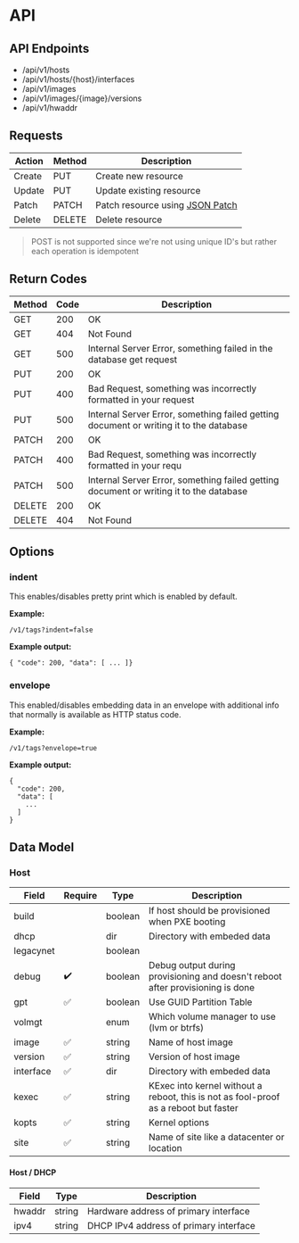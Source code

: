 # API

## API Endpoints

- /api/v1/hosts
- /api/v1/hosts/{host}/interfaces
- /api/v1/images
- /api/v1/images/{image}/versions
- /api/v1/hwaddr

## Requests

Action | Method | Description
--- | --- | ---
Create | PUT | Create new resource
Update | PUT | Update existing resource
Patch | PATCH | Patch resource using [JSON Patch](http://jsonpatch.com)
Delete | DELETE | Delete resource

> POST is not supported since we're not using unique ID's but rather each operation is idempotent

## Return Codes

Method | Code | Description
--- | --- | ---
GET | 200 | OK
GET | 404 | Not Found
GET | 500 | Internal Server Error, something failed in the database get request
PUT | 200 | OK
PUT | 400 | Bad Request, something was incorrectly formatted in your request
PUT | 500 | Internal Server Error, something failed getting document or writing it to the database
PATCH | 200 | OK
PATCH | 400 | Bad Request, something was incorrectly formatted in your requ
PATCH | 500 | Internal Server Error, something failed getting document or writing it to the database
DELETE | 200 | OK
DELETE | 404 | Not Found

## Options

### indent

This enables/disables pretty print which is enabled by default.

**Example:**
```
/v1/tags?indent=false
```
**Example output:**
```
{ "code": 200, "data": [ ... ]}
```

### envelope

This enabled/disables embedding data in an envelope with additional info that normally is available as HTTP status code.

**Example:**
```
/v1/tags?envelope=true
```

**Example output:**
```
{
  "code": 200,
  "data": [
    ...
  ]
}
```

## Data Model

### Host

Field | Require | Type | Description
--- | --- | --- | ---
build | | boolean | If host should be provisioned when PXE booting
dhcp | | dir | Directory with embeded data
legacynet | | boolean |
debug | :heavy_check_mark: | boolean | Debug output during provisioning and doesn't reboot after provisioning is done
gpt | :white_check_mark: | boolean | Use GUID Partition Table
volmgt | | enum | Which volume manager to use (lvm or btrfs)
image | :white_check_mark: | string | Name of host image
version | :white_check_mark: | string | Version of host image
interface | :white_check_mark: | dir | Directory with embeded data
kexec | :white_check_mark: | string | KExec into kernel without a reboot, this is not as fool-proof as a reboot but faster
kopts | :white_check_mark: | string | Kernel options
site | :white_check_mark: | string | Name of site like a datacenter or location

#### Host / DHCP

Field | Type | Description
--- | --- | ---
hwaddr | string | Hardware address of primary interface
ipv4 | string | DHCP IPv4 address of primary interface


